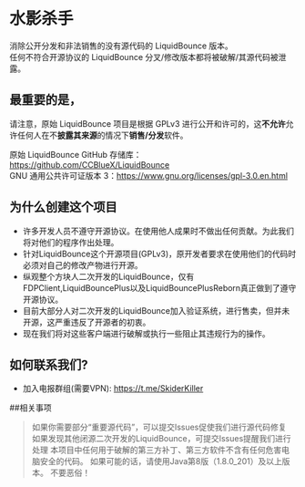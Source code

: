 # 水影杀手
  消除公开分发和非法销售的没有源代码的 LiquidBounce 版本。 \
  任何不符合开源协议的 LiquidBounce 分叉/修改版本都将被破解/其源代码被泄露。
## 最重要的是，
  请注意，原始 LiquidBounce 项目是根据 GPLv3 进行公开和许可的，这**不允许**允许任何人在不**披露其来源**的情况下**销售/分发**软件。
 
原始 LiquidBounce GitHub 存储库：https://github.com/CCBlueX/LiquidBounce \
GNU 通用公共许可证版本 3：https://www.gnu.org/licenses/gpl-3.0.en.html

## 为什么创建这个项目 
- 许多开发人员不遵守开源协议。在使用他人成果时不做出任何贡献。为此我们将对他们的程序作出处理。
- 针对LiquidBounce这个开源项目(GPLv3)，原开发者要求在使用他们的代码时必须对自己的修改产物进行开源。
- 纵观整个方块人二次开发的LiquidBounce，仅有FDPClient,LiquidBouncePlus以及LiquidBouncePlusReborn真正做到了遵守开源协议。
- 目前大部分人对二次开发的LiquidBounce加入验证系统，进行售卖，但并未开源，这严重违反了开源者的初衷。
- 现在我们将对这些客户端进行破解或执行一些阻止其违规行为的操作。

## 如何联系我们?
- 加入电报群组(需要VPN): https://t.me/SkiderKiller

##相关事项
> 如果你需要部分“重要源代码”，可以提交Issues促使我们进行源代码修复
> 如果发现其他闭源二次开发的LiquidBounce，可提交Issues提醒我们进行处理
> 本项目中任何用于破解的第三方补丁、第三方软件不含有任何危害电脑安全的代码。
>如果可能的话，请使用Java第8版（1.8.0_201）及以上版本。
> 不要恶俗！
